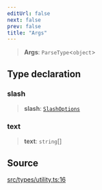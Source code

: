 ```yaml
---
editUrl: false
next: false
prev: false
title: "Args"
---
```


> **Args**: `ParseType`\<`object`\>

## Type declaration

### slash

> **slash**: [`SlashOptions`](/api/type-aliases/slashoptions/)

### text

> **text**: `string`[]

## Source

[src/types/utility.ts:16](https://github.com/sern-handler/handler/blob/91b3768e376cfe22ec37d8ab44f4e4a4dfe8a1e8/src/types/utility.ts#L16)
